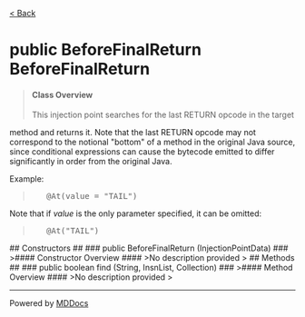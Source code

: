 [< Back](../README.md)
# public BeforeFinalReturn BeforeFinalReturn #
>#### Class Overview ####
><p>This injection point searches for the last RETURN opcode in the target
 method and returns it. Note that the last RETURN opcode may not correspond to
 the notional "bottom" of a method in the original Java source, since
 conditional expressions can cause the bytecode emitted to differ
 significantly in order from the original Java.</p>
 
 <p>Example:</p>
 <blockquote><pre>
   &#064;At(value = "TAIL")</pre>
 </blockquote>
 <p>Note that if <em>value</em> is the only parameter specified, it can be
 omitted:</p> 
 <blockquote><pre>
   &#064;At("TAIL")</pre>
 </blockquote>
## Constructors ##
### public BeforeFinalReturn (InjectionPointData) ###
>#### Constructor Overview ####
>No description provided
>
## Methods ##
### public boolean find (String, InsnList, Collection) ###
>#### Method Overview ####
>No description provided
>

---
Powered by [MDDocs](https://github.com/VRCube/MDDocs)